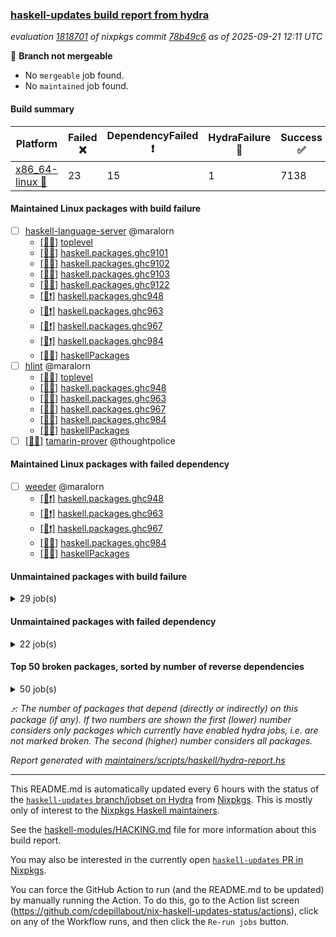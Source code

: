 ### [haskell-updates build report from hydra](https://hydra.nixos.org/jobset/nixpkgs/haskell-updates)
*evaluation [1818701](https://hydra.nixos.org/eval/1818701) of nixpkgs commit [78b49c6](https://github.com/NixOS/nixpkgs/commits/78b49c6a656a1b02338cd700c2becd3f344dd1cc) as of 2025-09-21 12:11 UTC*

🔴 **Branch not mergeable**
  * No `mergeable` job found.
  * No `maintained` job found.

#### Build summary

 | Platform | Failed ❌ | DependencyFailed ❗ | HydraFailure 🚧 | Success ✅ | 
 | --- | --- | --- | --- | --- | 
 | [x86_64-linux 🐧](https://hydra.nixos.org/eval/1818701?filter=.x86_64-linux) | 23 | 15 | 1 | 7138 | 
#### Maintained Linux packages with build failure
- [ ] [haskell-language-server](https://hydra.nixos.org/eval/1818701?filter=haskell-language-server) @maralorn
  - [[🐧✅]](https://hydra.nixos.org/build/307609909) [toplevel](https://hydra.nixos.org/eval/1818701?filter=haskell-language-server)
  - [[🐧✅]](https://hydra.nixos.org/build/307609845) [haskell.packages.ghc9101](https://hydra.nixos.org/eval/1818701?filter=haskell.packages.ghc9101.haskell-language-server)
  - [[🐧✅]](https://hydra.nixos.org/build/307609854) [haskell.packages.ghc9102](https://hydra.nixos.org/eval/1818701?filter=haskell.packages.ghc9102.haskell-language-server)
  - [[🐧✅]](https://hydra.nixos.org/build/307609861) [haskell.packages.ghc9103](https://hydra.nixos.org/eval/1818701?filter=haskell.packages.ghc9103.haskell-language-server)
  - [[🐧❌]](https://hydra.nixos.org/build/307609875) [haskell.packages.ghc9122](https://hydra.nixos.org/eval/1818701?filter=haskell.packages.ghc9122.haskell-language-server)
  - [[🐧❗]](https://hydra.nixos.org/build/307609890) [haskell.packages.ghc948](https://hydra.nixos.org/eval/1818701?filter=haskell.packages.ghc948.haskell-language-server)
  - [[🐧❗]](https://hydra.nixos.org/build/307609904) [haskell.packages.ghc963](https://hydra.nixos.org/eval/1818701?filter=haskell.packages.ghc963.haskell-language-server)
  - [[🐧❗]](https://hydra.nixos.org/build/307609906) [haskell.packages.ghc967](https://hydra.nixos.org/eval/1818701?filter=haskell.packages.ghc967.haskell-language-server)
  - [[🐧❗]](https://hydra.nixos.org/build/307823448) [haskell.packages.ghc984](https://hydra.nixos.org/eval/1818701?filter=haskell.packages.ghc984.haskell-language-server)
  - [[🐧✅]](https://hydra.nixos.org/build/307610850) [haskellPackages](https://hydra.nixos.org/eval/1818701?filter=haskellPackages.haskell-language-server)
- [ ] [hlint](https://hydra.nixos.org/eval/1818701?filter=hlint) @maralorn
  - [[🐧✅]](https://hydra.nixos.org/build/307523323) [toplevel](https://hydra.nixos.org/eval/1818701?filter=hlint)
  - [[🐧✅]](https://hydra.nixos.org/build/307504305) [haskell.packages.ghc948](https://hydra.nixos.org/eval/1818701?filter=haskell.packages.ghc948.hlint)
  - [[🐧❌]](https://hydra.nixos.org/build/307609865) [haskell.packages.ghc963](https://hydra.nixos.org/eval/1818701?filter=haskell.packages.ghc963.hlint)
  - [[🐧❌]](https://hydra.nixos.org/build/307609888) [haskell.packages.ghc967](https://hydra.nixos.org/eval/1818701?filter=haskell.packages.ghc967.hlint)
  - [[🐧❌]](https://hydra.nixos.org/build/307609887) [haskell.packages.ghc984](https://hydra.nixos.org/eval/1818701?filter=haskell.packages.ghc984.hlint)
  - [[🐧✅]](https://hydra.nixos.org/build/307519260) [haskellPackages](https://hydra.nixos.org/eval/1818701?filter=haskellPackages.hlint)
- [ ] [[🐧❌]](https://hydra.nixos.org/build/307611693) [tamarin-prover](https://hydra.nixos.org/eval/1818701?filter=tamarin-prover) @thoughtpolice
#### Maintained Linux packages with failed dependency
- [ ] [weeder](https://hydra.nixos.org/eval/1818701?filter=weeder) @maralorn
  - [[🐧❗]](https://hydra.nixos.org/build/307504307) [haskell.packages.ghc948](https://hydra.nixos.org/eval/1818701?filter=haskell.packages.ghc948.weeder)
  - [[🐧❗]](https://hydra.nixos.org/build/307504329) [haskell.packages.ghc963](https://hydra.nixos.org/eval/1818701?filter=haskell.packages.ghc963.weeder)
  - [[🐧❗]](https://hydra.nixos.org/build/307504357) [haskell.packages.ghc967](https://hydra.nixos.org/eval/1818701?filter=haskell.packages.ghc967.weeder)
  - [[🐧✅]](https://hydra.nixos.org/build/307823442) [haskell.packages.ghc984](https://hydra.nixos.org/eval/1818701?filter=haskell.packages.ghc984.weeder)
  - [[🐧✅]](https://hydra.nixos.org/build/307523095) [haskellPackages](https://hydra.nixos.org/eval/1818701?filter=haskellPackages.weeder)
#### Unmaintained packages with build failure
<details><summary>29 job(s) </summary>

- [ ] [[🐧❌]](https://hydra.nixos.org/build/307823464) [haskellPackages.clash-lib](https://hydra.nixos.org/eval/1818701?filter=haskellPackages.clash-lib)  ⤴️ 2 | 9
- [ ] [[🐧❌]](https://hydra.nixos.org/build/307823551) [haskellPackages.murder](https://hydra.nixos.org/eval/1818701?filter=haskellPackages.murder)  ⤴️ 2 | 2
- [ ] [[🐧❌]](https://hydra.nixos.org/build/307823471) [haskellPackages.dahdit](https://hydra.nixos.org/eval/1818701?filter=haskellPackages.dahdit)  ⤴️ 1 | 4
- [ ] [[🐧❌]](https://hydra.nixos.org/build/307823444) [haskellPackages.AvlTree](https://hydra.nixos.org/eval/1818701?filter=haskellPackages.AvlTree)  ⤴️ 1 | 1
- [ ] [[🐧❌]](https://hydra.nixos.org/build/307823531) [haskellPackages.ice40-prim](https://hydra.nixos.org/eval/1818701?filter=haskellPackages.ice40-prim)  ⤴️ 1 | 1
- [ ] [[🐧❌]](https://hydra.nixos.org/build/307823533) [haskellPackages.ihp](https://hydra.nixos.org/eval/1818701?filter=haskellPackages.ihp)  ⤴️ 1 | 1
- [ ] [[🐧❌]](https://hydra.nixos.org/build/307823573) [haskellPackages.reform-blaze](https://hydra.nixos.org/eval/1818701?filter=haskellPackages.reform-blaze)  ⤴️ 0 | 3
- [ ] [[🐧❌]](https://hydra.nixos.org/build/307823458) [haskellPackages.calamity](https://hydra.nixos.org/eval/1818701?filter=haskellPackages.calamity)  ⤴️ 0 | 2
- [ ] [[🐧❌]](https://hydra.nixos.org/build/307823447) [haskellPackages.H](https://hydra.nixos.org/eval/1818701?filter=haskellPackages.H) 
- [ ] [[🐧❌]](https://hydra.nixos.org/build/307823450) [haskellPackages.SyntaxMacros](https://hydra.nixos.org/eval/1818701?filter=haskellPackages.SyntaxMacros) 
- [ ] [[🐧❌]](https://hydra.nixos.org/build/307823462) [haskellPackages.circuit-notation](https://hydra.nixos.org/eval/1818701?filter=haskellPackages.circuit-notation) 
- [ ] [[🐧❌]](https://hydra.nixos.org/build/307823467) [haskellPackages.clod](https://hydra.nixos.org/eval/1818701?filter=haskellPackages.clod) 
- [ ] [[🐧❌]](https://hydra.nixos.org/build/307823470) [haskellPackages.convert-annotation](https://hydra.nixos.org/eval/1818701?filter=haskellPackages.convert-annotation) 
- [ ] [ghc-lib](https://hydra.nixos.org/eval/1818701?filter=ghc-lib) 
  - [[🐧✅]](https://hydra.nixos.org/build/307504209) [haskell.packages.ghc9101](https://hydra.nixos.org/eval/1818701?filter=haskell.packages.ghc9101.ghc-lib)
  - [[🐧✅]](https://hydra.nixos.org/build/307504230) [haskell.packages.ghc9102](https://hydra.nixos.org/eval/1818701?filter=haskell.packages.ghc9102.ghc-lib)
  - [[🐧✅]](https://hydra.nixos.org/build/307515857) [haskell.packages.ghc9103](https://hydra.nixos.org/eval/1818701?filter=haskell.packages.ghc9103.ghc-lib)
  - [[🐧✅]](https://hydra.nixos.org/build/307515880) [haskell.packages.ghc9122](https://hydra.nixos.org/eval/1818701?filter=haskell.packages.ghc9122.ghc-lib)
  - [[🐧✅]](https://hydra.nixos.org/build/307504277) [haskell.packages.ghc948](https://hydra.nixos.org/eval/1818701?filter=haskell.packages.ghc948.ghc-lib)
  - [[🐧❌]](https://hydra.nixos.org/build/307609855) [haskell.packages.ghc963](https://hydra.nixos.org/eval/1818701?filter=haskell.packages.ghc963.ghc-lib)
  - [[🐧❌]](https://hydra.nixos.org/build/307609870) [haskell.packages.ghc967](https://hydra.nixos.org/eval/1818701?filter=haskell.packages.ghc967.ghc-lib)
  - [[🐧❌]](https://hydra.nixos.org/build/307609882) [haskell.packages.ghc984](https://hydra.nixos.org/eval/1818701?filter=haskell.packages.ghc984.ghc-lib)
  - [[🐧✅]](https://hydra.nixos.org/build/307518557) [haskellPackages](https://hydra.nixos.org/eval/1818701?filter=haskellPackages.ghc-lib)
- [ ] [[🐧❌]](https://hydra.nixos.org/build/307823541) [haskellPackages.langchain-hs](https://hydra.nixos.org/eval/1818701?filter=haskellPackages.langchain-hs) 
- [ ] [[🐧❌]](https://hydra.nixos.org/build/307823555) [haskellPackages.ollama-holes-plugin](https://hydra.nixos.org/eval/1818701?filter=haskellPackages.ollama-holes-plugin) 
- [ ] [[🐧❌]](https://hydra.nixos.org/build/307823579) [haskellPackages.sasha](https://hydra.nixos.org/eval/1818701?filter=haskellPackages.sasha) 
- [ ] [[🐧❌]](https://hydra.nixos.org/build/307823587) [haskellPackages.sqlite-easy](https://hydra.nixos.org/eval/1818701?filter=haskellPackages.sqlite-easy) 
- [ ] [[🐧❌]](https://hydra.nixos.org/build/307823599) [haskellPackages.typed-gui](https://hydra.nixos.org/eval/1818701?filter=haskellPackages.typed-gui) 
- [ ] [[🐧❌]](https://hydra.nixos.org/build/307823605) [haskellPackages.winio](https://hydra.nixos.org/eval/1818701?filter=haskellPackages.winio) 
</details>

#### Unmaintained packages with failed dependency
<details><summary>22 job(s) </summary>

- [ ] [[🐧❗]](https://hydra.nixos.org/build/307823465) [haskellPackages.clash-ghc](https://hydra.nixos.org/eval/1818701?filter=haskellPackages.clash-ghc)  ⤴️ 1 | 4
- [ ] [[🐧❗]](https://hydra.nixos.org/build/307823453) [haskellPackages.alpha](https://hydra.nixos.org/eval/1818701?filter=haskellPackages.alpha) 
- [ ] [[🐧❗]](https://hydra.nixos.org/build/307823468) [haskellPackages.clash-shake](https://hydra.nixos.org/eval/1818701?filter=haskellPackages.clash-shake) 
- [ ] [[🐧❗]](https://hydra.nixos.org/build/307823473) [haskellPackages.dahdit-network](https://hydra.nixos.org/eval/1818701?filter=haskellPackages.dahdit-network) 
- [ ] [[🐧❗]](https://hydra.nixos.org/build/307823477) [haskellPackages.expand](https://hydra.nixos.org/eval/1818701?filter=haskellPackages.expand) 
- [ ] [[🐧❗]](https://hydra.nixos.org/build/307518228) [haskellPackages.fastparser](https://hydra.nixos.org/eval/1818701?filter=haskellPackages.fastparser) 
- [ ] [ghc-tags](https://hydra.nixos.org/eval/1818701?filter=ghc-tags) 
  - [[🐧✅]](https://hydra.nixos.org/build/307504250) [haskell.packages.ghc9101](https://hydra.nixos.org/eval/1818701?filter=haskell.packages.ghc9101.ghc-tags)
  - [[🐧✅]](https://hydra.nixos.org/build/307504235) [haskell.packages.ghc9102](https://hydra.nixos.org/eval/1818701?filter=haskell.packages.ghc9102.ghc-tags)
  - [[🐧✅]](https://hydra.nixos.org/build/307515861) [haskell.packages.ghc9103](https://hydra.nixos.org/eval/1818701?filter=haskell.packages.ghc9103.ghc-tags)
  - [[🐧✅]](https://hydra.nixos.org/build/307504306) [haskell.packages.ghc948](https://hydra.nixos.org/eval/1818701?filter=haskell.packages.ghc948.ghc-tags)
  - [[🐧❗]](https://hydra.nixos.org/build/307609867) [haskell.packages.ghc963](https://hydra.nixos.org/eval/1818701?filter=haskell.packages.ghc963.ghc-tags)
  - [[🐧❗]](https://hydra.nixos.org/build/307609876) [haskell.packages.ghc967](https://hydra.nixos.org/eval/1818701?filter=haskell.packages.ghc967.ghc-tags)
  - [[🐧✅]](https://hydra.nixos.org/build/307518573) [haskellPackages](https://hydra.nixos.org/eval/1818701?filter=haskellPackages.ghc-tags)
- [ ] [[🐧❗]](https://hydra.nixos.org/build/307823492) [haskellPackages.gmap](https://hydra.nixos.org/eval/1818701?filter=haskellPackages.gmap) 
- [ ] [[🐧❗]](https://hydra.nixos.org/build/307823534) [haskellPackages.ihp-ide](https://hydra.nixos.org/eval/1818701?filter=haskellPackages.ihp-ide) 
- [ ] [[🐧❗]](https://hydra.nixos.org/build/307823532) [haskellPackages.ihp-migrate](https://hydra.nixos.org/eval/1818701?filter=haskellPackages.ihp-migrate) 
- [ ] [[🐧❗]](https://hydra.nixos.org/build/307823542) [haskellPackages.lion](https://hydra.nixos.org/eval/1818701?filter=haskellPackages.lion) 
- [ ] [[🐧❗]](https://hydra.nixos.org/build/307823553) [haskellPackages.oberon0](https://hydra.nixos.org/eval/1818701?filter=haskellPackages.oberon0) 
- [ ] [spago](https://hydra.nixos.org/eval/1818701?filter=spago) 
  - [[🐧❗]](https://hydra.nixos.org/build/307611681) [toplevel](https://hydra.nixos.org/eval/1818701?filter=spago)
  - [[🐧❗]](https://hydra.nixos.org/build/307611390) [haskellPackages](https://hydra.nixos.org/eval/1818701?filter=haskellPackages.spago)
</details>

#### Top 50 broken packages, sorted by number of reverse dependencies
<details><summary>50 job(s) </summary>

[haskell98](https://packdeps.haskellers.com/reverse/haskell98) ⤴️ 152  
[failure](https://packdeps.haskellers.com/reverse/failure) ⤴️ 72  
[enumerator](https://packdeps.haskellers.com/reverse/enumerator) ⤴️ 56  
[connection](https://packdeps.haskellers.com/reverse/connection) ⤴️ 49  
[util](https://packdeps.haskellers.com/reverse/util) ⤴️ 49  
[derive](https://packdeps.haskellers.com/reverse/derive) ⤴️ 48  
[fclabels](https://packdeps.haskellers.com/reverse/fclabels) ⤴️ 47  
[accelerate](https://packdeps.haskellers.com/reverse/accelerate) ⤴️ 42  
[syb-with-class](https://packdeps.haskellers.com/reverse/syb-with-class) ⤴️ 42  
[MonadCatchIO-transformers](https://packdeps.haskellers.com/reverse/MonadCatchIO-transformers) ⤴️ 41  
[TypeCompose](https://packdeps.haskellers.com/reverse/TypeCompose) ⤴️ 41  
[PrimitiveArray](https://packdeps.haskellers.com/reverse/PrimitiveArray) ⤴️ 35  
[crypto-random](https://packdeps.haskellers.com/reverse/crypto-random) ⤴️ 35  
[dual](https://packdeps.haskellers.com/reverse/dual) ⤴️ 32  
[hsp](https://packdeps.haskellers.com/reverse/hsp) ⤴️ 32  
[language-ecmascript](https://packdeps.haskellers.com/reverse/language-ecmascript) ⤴️ 31  
[hw-int](https://packdeps.haskellers.com/reverse/hw-int) ⤴️ 29  
[hw-string-parse](https://packdeps.haskellers.com/reverse/hw-string-parse) ⤴️ 29  
[iteratee](https://packdeps.haskellers.com/reverse/iteratee) ⤴️ 29  
[composite-base](https://packdeps.haskellers.com/reverse/composite-base) ⤴️ 28  
[hw-bits](https://packdeps.haskellers.com/reverse/hw-bits) ⤴️ 28  
[regexpr](https://packdeps.haskellers.com/reverse/regexpr) ⤴️ 27  
[text-format](https://packdeps.haskellers.com/reverse/text-format) ⤴️ 27  
[crypto-numbers](https://packdeps.haskellers.com/reverse/crypto-numbers) ⤴️ 25  
[either-unwrap](https://packdeps.haskellers.com/reverse/either-unwrap) ⤴️ 25  
[universum](https://packdeps.haskellers.com/reverse/universum) ⤴️ 25  
[bits-extra](https://packdeps.haskellers.com/reverse/bits-extra) ⤴️ 23  
[Crypto](https://packdeps.haskellers.com/reverse/Crypto) ⤴️ 22  
[crypto-pubkey](https://packdeps.haskellers.com/reverse/crypto-pubkey) ⤴️ 22  
[haskelldb](https://packdeps.haskellers.com/reverse/haskelldb) ⤴️ 22  
[wxdirect](https://packdeps.haskellers.com/reverse/wxdirect) ⤴️ 22  
[BiobaseTypes](https://packdeps.haskellers.com/reverse/BiobaseTypes) ⤴️ 21  
[alg](https://packdeps.haskellers.com/reverse/alg) ⤴️ 21  
[hw-rankselect-base](https://packdeps.haskellers.com/reverse/hw-rankselect-base) ⤴️ 21  
[libxml-sax](https://packdeps.haskellers.com/reverse/libxml-sax) ⤴️ 21  
[wxc](https://packdeps.haskellers.com/reverse/wxc) ⤴️ 21  
[biocore](https://packdeps.haskellers.com/reverse/biocore) ⤴️ 20  
[hw-excess](https://packdeps.haskellers.com/reverse/hw-excess) ⤴️ 20  
[wxcore](https://packdeps.haskellers.com/reverse/wxcore) ⤴️ 20  
[attoparsec-enumerator](https://packdeps.haskellers.com/reverse/attoparsec-enumerator) ⤴️ 19  
[cprng-aes](https://packdeps.haskellers.com/reverse/cprng-aes) ⤴️ 19  
[fay](https://packdeps.haskellers.com/reverse/fay) ⤴️ 19  
[hsx2hs](https://packdeps.haskellers.com/reverse/hsx2hs) ⤴️ 19  
[hw-balancedparens](https://packdeps.haskellers.com/reverse/hw-balancedparens) ⤴️ 19  
[ixset](https://packdeps.haskellers.com/reverse/ixset) ⤴️ 19  
[mmsyn2](https://packdeps.haskellers.com/reverse/mmsyn2) ⤴️ 19  
[wx](https://packdeps.haskellers.com/reverse/wx) ⤴️ 19  
[BiobaseENA](https://packdeps.haskellers.com/reverse/BiobaseENA) ⤴️ 18  
[asn1-data](https://packdeps.haskellers.com/reverse/asn1-data) ⤴️ 18  
[bytestring-show](https://packdeps.haskellers.com/reverse/bytestring-show) ⤴️ 18  
</details>


*⤴️: The number of packages that depend (directly or indirectly) on this package (if any). If two numbers are shown the first (lower) number considers only packages which currently have enabled hydra jobs, i.e. are not marked broken. The second (higher) number considers all packages.*

*Report generated with [maintainers/scripts/haskell/hydra-report.hs](https://github.com/NixOS/nixpkgs/blob/haskell-updates/maintainers/scripts/haskell/hydra-report.hs)*


----------------------------------------------------------------------

This README.md is automatically updated every 6 hours with the status of the
[`haskell-updates` branch/jobset on Hydra](https://hydra.nixos.org/jobset/nixpkgs/haskell-updates)
from [Nixpkgs](https://github.com/NixOS/nixpkgs).  This is mostly only of
interest to the [Nixpkgs Haskell maintainers](https://github.com/orgs/NixOS/teams/haskell).

See the
[haskell-modules/HACKING.md](https://github.com/NixOS/nixpkgs/blob/haskell-updates/pkgs/development/haskell-modules/HACKING.md)
file for more information about this build report.

You may also be interested in the currently open
[`haskell-updates` PR in Nixpkgs](https://github.com/nixos/nixpkgs/pulls?q=is%3Apr+is%3Aopen+head%3Ahaskell-updates).

You can force the GitHub Action to run (and the README.md to be updated) by
manually running the Action.  To do this, go to the Action list screen
(https://github.com/cdepillabout/nix-haskell-updates-status/actions),
click on any of the Workflow runs, and then click the `Re-run jobs` button.
